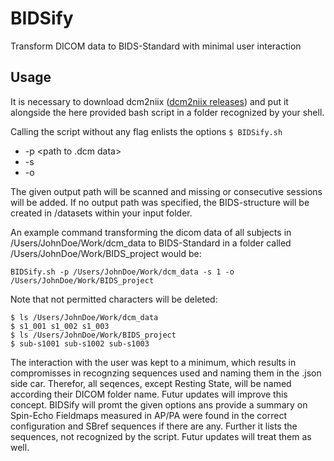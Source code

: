 # BIDSify
Transform DICOM data to BIDS-Standard with minimal user interaction

## Usage

It is necessary to download dcm2niix ([dcm2niix releases](https://github.com/rordenlab/dcm2niix/releases)) and put it alongside the here provided bash script in a folder recognized by your shell.

Calling the script without any flag enlists the options
`$ BIDSify.sh`

* -p <path to .dcm data> 
* -s <session number> 
* -o <output path>
  
The given output path will be scanned and missing or consecutive sessions will be added. If no output path was specified, the BIDS-structure will be created in /datasets within your input folder.

An example command transforming the dicom data of all subjects in /Users/JohnDoe/Work/dcm_data to BIDS-Standard in a folder called /Users/JohnDoe/Work/BIDS_project would be:

`BIDSify.sh -p /Users/JohnDoe/Work/dcm_data -s 1 -o /Users/JohnDoe/Work/BIDS_project`

Note that not permitted characters will be deleted:
``` 
$ ls /Users/JohnDoe/Work/dcm_data
$ s1_001 s1_002 s1_003
$ ls /Users/JohnDoe/Work/BIDS_project
$ sub-s1001 sub-s1002 sub-s1003
``` 

The interaction with the user was kept to a minimum, which results in compromisses in recognzing sequences used and naming them in the .json side car. Therefor, all seqences, except Resting State, will be named according their DICOM folder name. Futur updates will improve this concept.
BIDSify will promt the given options ans provide a summary on Spin-Echo Fieldmaps measured in AP/PA were found in the correct configuration and SBref sequences if there are any. Further it lists the sequences, not recognized by the script. Futur updates will treat them as well.


    

